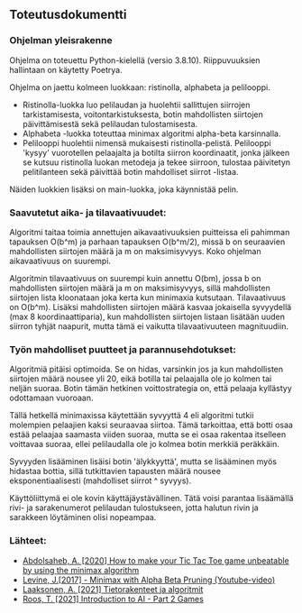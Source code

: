 ## Toteutusdokumentti

### Ohjelman yleisrakenne

Ohjelma on toteuettu Python-kielellä (versio 3.8.10). Riippuvuuksien hallintaan on käytetty Poetrya.

Ohjelma on jaettu kolmeen luokkaan: ristinolla, alphabeta ja pelilooppi.

* Ristinolla-luokka luo pelilaudan ja huolehtii sallittujen siirrojen tarkistamisesta, voitontarkistuksesta, botin mahdollisten siirtojen päivittämisestä sekä pelilaudan tulostamisesta.
* Alphabeta -luokka toteuttaa minimax algoritmi alpha-beta karsinnalla.
* Pelilooppi huolehtii nimensä mukaisesti ristinolla-pelistä. Pelilooppi 'kysyy' vuorotellen pelaajalta ja botilta siirron koordinaatit, jonka jälkeen se kutsuu ristinolla luokan metodeja ja tekee siirroon, tulostaa päivitetyn pelitilanteen sekä päivittää botin mahdolliset siirrot -listaa.

Näiden luokkien lisäksi on main-luokka, joka käynnistää pelin.

### Saavutetut aika- ja tilavaativuudet:

Algoritmi taitaa toimia annettujen aikavaativuuksien puitteissa eli pahimman tapauksen O(b^m) ja parhaan tapauksen O(b^m/2), missä b on seuraavien mahdollisten siirtojen määrä ja m on maksimisyvyys. Koko ohjelman aikavaativuus on suurempi.

Algoritmin tilavaativuus on suurempi kuin annettu O(bm), jossa b on mahdollisten siirtojen määrä ja m on maksimisyvyys, sillä mahdollisten siirtojen lista kloonataan joka kerta kun minimaxia kutsutaan. Tilavaativuus on O(b^m). Lisäksi mahdollisten siirtojen määrä kasvaa jokaisella syvyydellä (max 8 koordinaattiparia), kun mahdollisten siirtojen listaan lisätään uuden siirron tyhjät naapurit, mutta tämä ei vaikutta tilavaativuuteen magnituudiin.

### Työn mahdolliset puutteet ja parannusehdotukset:

Algoritmiä pitäisi optimoida. Se on hidas, varsinkin jos ja kun mahdollisten siirtojen määrä nousee yli 20, eikä botilla tai pelaajalla ole jo kolmen tai neljän suoraa. Botin tämän hetkinen voittostrategia on, että pelaaja kyllästyy odottamaan vuoroaan.

Tällä hetkellä minimaxissa käytettään syvyyttä 4 eli algoritmi tutkii molempien pelaajien kaksi seuraavaa siirtoa. Tämä tarkoittaa, että botti osaa estää pelaajaa saamasta viiden suoraa, mutta se ei osaa rakentaa itselleen voittavaa suoraa, ellei pelilaudalla ole jo kolmea botin merkkiä peräkkäin.

Syvyyden lisääminen lisäisi botin 'älykkyyttä', mutta se lisääminen myös hidastaa bottia, sillä tutkittavien tapausten määrä nousee eksponentiaalisesti (mahdolliset siirrot ^ syvyys).

Käyttöliittymä ei ole kovin käyttäjäystävällinen. Tätä voisi parantaa lisäämällä rivi- ja sarakenumerot pelilaudan tulostukseen, jotta halutun rivin ja sarakkeen löytäminen olisi nopeampaa.

### Lähteet:

* [Abdolsaheb, A. [2020] How to make your Tic Tac Toe game unbeatable by using the minimax algorithm](https://www.freecodecamp.org/news/how-to-make-your-tic-tac-toe-game-unbeatable-by-using-the-minimax-algorithm-9d690bad4b37/)
* [Levine, J.[2017] - Minimax with Alpha Beta Pruning (Youtube-video)](https://www.youtube.com/watch?v=zp3VMe0Jpf8)
* [Laaksonen, A. [2021] Tietorakenteet ja algoritmit](https://www.cs.helsinki.fi/u/ahslaaks/tirakirja/)
* [Roos, T. [2021] Introduction to AI - Part 2 Games](https://materiaalit.github.io/intro-to-ai/part2/)
